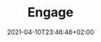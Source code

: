 ---
title: "Engage"
date: 2021-04-10T23:46:46+02:00
draft: false
description: "Interpretations of the Data"
fa_icon: fa-info-circle
noshowdate: true
noshowpager: true
layout: "engage-list"
listitem: true
---